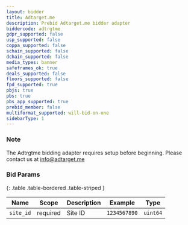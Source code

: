 ```yaml
---
layout: bidder
title: Adtarget.me
description: Prebid Adtarget.me bidder adapter
biddercode: adtrgtme
gdpr_supported: false
usp_supported: false
coppa_supported: false
schain_supported: false
dchain_supported: false
media_types: banner
safeframes_ok: true
deals_supported: false
floors_supported: false
fpd_supported: true
pbjs: true
pbs: true
pbs_app_supported: true
prebid_member: false
multiformat_supported: will-bid-on-one
sidebarType: 1
---
```


### Note

The Adtrgtme bidding adapter requires setup before beginning. Please contact us at <info@adtarget.me>

### Bid Params

{: .table .table-bordered .table-striped }

| Name      | Scope    | Description | Example      | Type     |
|-----------|----------|-------------|--------------|----------|
| `site_id` | required | Site ID     | `1234567890` | `uint64` |
